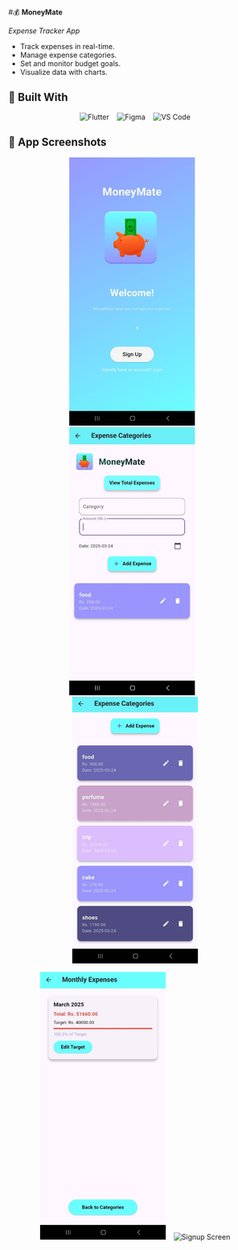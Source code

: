 #💰 **MoneyMate** 

*Expense Tracker App*

- Track expenses in real-time.
- Manage expense categories.
- Set and monitor budget goals.
- Visualize data with charts.

## 🚀 Built With

<p align="center">
  <img src="https://cdn.jsdelivr.net/gh/devicons/devicon/icons/flutter/flutter-original.svg" alt="Flutter" width="60" height="60"/>
  &nbsp;&nbsp;
  <img src="https://cdn.jsdelivr.net/gh/devicons/devicon/icons/figma/figma-original.svg" alt="Figma" width="60" height="60"/>
  &nbsp;&nbsp;
  <img src="https://cdn.jsdelivr.net/gh/devicons/devicon/icons/vscode/vscode-original.svg" alt="VS Code" width="60" height="60"/>
</p>

## 📱 App Screenshots

<p align="center">
  <img src="https://raw.githubusercontent.com/Chalanyy/MoneyMate/main/welcome.jpg" alt="Welcome Screen" width="250"/>
  &nbsp;&nbsp;
  <img src="https://raw.githubusercontent.com/Chalanyy/MoneyMate/main/dashboard.jpg" alt="Dashboard Screen" width="250"/>
  &nbsp;&nbsp;
  <img src="https://raw.githubusercontent.com/Chalanyy/MoneyMate/main/all.jpg" alt="Category Screen" width="250"/>
</p>

<p align="center">
  <img src="https://raw.githubusercontent.com/Chalanyy/MoneyMate/main/total.jpg" alt="Total Expenses Screen" width="250"/>
  &nbsp;&nbsp;
  <img src="https://raw.githubusercontent.com/Chalanyy/MoneyMate/main/signup.jpg" alt="Signup Screen" width="250"/>
</p>








